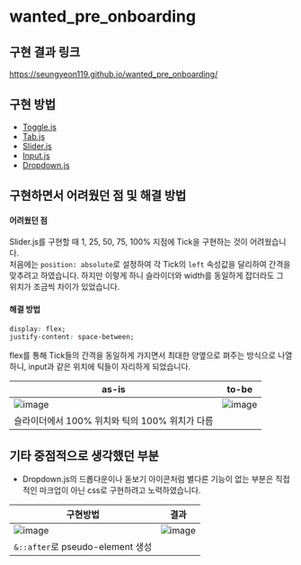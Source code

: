 # wanted_pre_onboarding

## 구현 결과 링크

https://seungyeon119.github.io/wanted_pre_onboarding/

## 구현 방법

- [Toggle.js](https://github.com/seungyeon119/wanted_pre_onboarding/pull/2)
- [Tab.js](https://github.com/seungyeon119/wanted_pre_onboarding/pull/3)
- [Slider.js](https://github.com/seungyeon119/wanted_pre_onboarding/pull/6)
- [Input.js](https://github.com/seungyeon119/wanted_pre_onboarding/pull/4)
- [Dropdown.js](https://github.com/seungyeon119/wanted_pre_onboarding/pull/5)

## 구현하면서 어려웠던 점 및 해결 방법

#### 어려웠던 점

Slider.js를 구현할 때 1, 25, 50, 75, 100% 지점에 Tick을 구현하는 것이 어려웠습니다.  
처음에는 `position: absolute`로 설정하여 각 Tick의 `left` 속성값을 달리하여 간격을 맞추려고 하였습니다. 하지만 이렇게 하니 슬라이더와 width를 동일하게 잡더라도 그 위치가 조금씩 차이가 있었습니다.

#### 해결 방법

```css
display: flex;
justify-content: space-between;
```

flex를 통해 Tick들의 간격을 동일하게 가지면서 최대한 양옆으로 펴주는 방식으로 나열하니, input과 같은 위치에 틱들이 자리하게 되었습니다.

| as-is                                                                                                           | to-be                                                                                                           |
| --------------------------------------------------------------------------------------------------------------- | --------------------------------------------------------------------------------------------------------------- |
| ![image](https://user-images.githubusercontent.com/65777285/164966281-3f413328-623b-40e3-ba0c-60b388c2fbb5.png) | ![image](https://user-images.githubusercontent.com/65777285/164966411-2582428e-1c86-4633-8fda-4cdc42a67d1c.png) |
| 슬라이더에서 100% 위치와 틱의 100% 위치가 다름                                                                  |                                                                                                                 |

## 기타 중점적으로 생각했던 부분

- Dropdown.js의 드롭다운이나 돋보기 아이콘처럼 별다른 기능이 없는 부분은 직접적인 마크업이 아닌 css로 구현하려고 노력하였습니다.

| 구현방법                                                                                                        | 결과                                                                                                            |
| --------------------------------------------------------------------------------------------------------------- | --------------------------------------------------------------------------------------------------------------- |
| ![image](https://user-images.githubusercontent.com/65777285/164966540-8f251f46-7ae5-449e-94d6-de4cc17f6dd4.png) | ![image](https://user-images.githubusercontent.com/65777285/164966480-8436c430-c58c-46f9-b006-3a74b59c480e.png) |
| `&::after`로 pseudo-element 생성                                                                                |                                                                                                                 |
